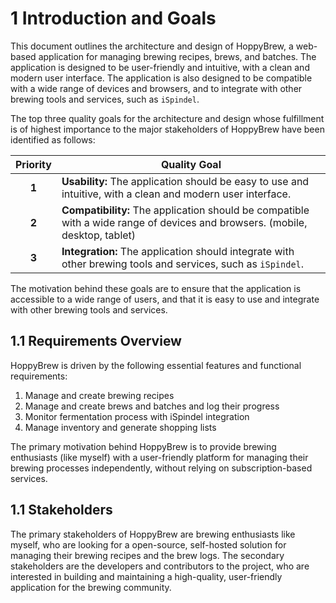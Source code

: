 # 1 Introduction and Goals

This document outlines the architecture and design of HoppyBrew, a web-based application for managing brewing recipes, brews, and batches. The application is designed to be user-friendly and intuitive, with a clean and modern user interface. The application is also designed to be compatible with a wide range of devices and browsers, and to integrate with other brewing tools and services, such as `iSpindel`.

The top three quality goals for the architecture and design whose fulfillment is of highest importance to the major stakeholders of HoppyBrew have been identified as follows:

| **Priority** | **Quality Goal**                                                                                                             |
| :----------: | ---------------------------------------------------------------------------------------------------------------------------- |
|    **1**     | **Usability:** The application should be easy to use and intuitive, with a clean and modern user interface.                  |
|    **2**     | **Compatibility:** The application should be compatible with a wide range of devices and browsers. (mobile, desktop, tablet) |
|    **3**     | **Integration:** The application should integrate with other brewing tools and services, such as `iSpindel`.                 |

The motivation behind these goals are to ensure that the application is accessible to a wide range of users, and that it is easy to use and integrate with other brewing tools and services.

## 1.1 Requirements Overview

HoppyBrew is driven by the following essential features and functional requirements:

1.  Manage and create brewing recipes
2.  Manage and create brews and batches and log their progress
3.  Monitor fermentation process with iSpindel integration
4.  Manage inventory and generate shopping lists

The primary motivation behind HoppyBrew is to provide brewing enthusiasts (like myself) with a user-friendly platform for managing their brewing processes independently, without relying on subscription-based services.

## 1.1 Stakeholders

The primary stakeholders of HoppyBrew are brewing enthusiasts like myself, who are looking for a open-source, self-hosted solution for managing their brewing recipes and the brew logs. The secondary stakeholders are the developers and contributors to the project, who are interested in building and maintaining a high-quality, user-friendly application for the brewing community.

